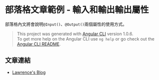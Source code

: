 # 部落格文章範例 - 輸入和輸出輸出屬性 #

部落格內文將會說明`@Input()`、`@Output()`兩個屬性的使用方式。
 
> This project was generated with [Angular CLI](https://github.com/angular/angular-cli) version 1.0.6.  
> To get more help on the Angular CLI use `ng help` or go check out the [Angular CLI README](https://github.com/angular/angular-cli/blob/master/README.md).  

文章連結
-----------------
* [Lawrence's Blog](http://lawrencetech.blogspot.com/2017/06/angular-input-or-output.html) 

